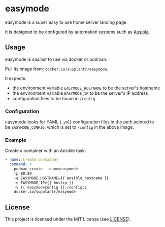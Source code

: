 # easymode

easymode is a super easy to use home server landing page.

It is designed to be configured by automation systems such as [Ansible][ansible].

[ansible]: https://www.ansible.com/

## Usage

easymode is *easiest* to use via docker or podman.

Pull its image from: `docker.io/supplantr/easymode`.

It expects:

- the environment variable `EASYMODE_HOSTNAME` to be the server's hostname
- the environment variable `EASYMODE_IP` to be the server's IP address
- configuration files to be found in `/config`

### Configuration

easymode looks for YAML (`.yml`) configuration files in the path pointed to be `EASYMODE_CONFIG`, which is set to `/config` in the above image.

### Example

Create a container with an Ansible task:

```yml
- name: Create container
  command: >
    podman create --name=easymode
    -p 80:80
    -e EASYMODE_HOSTNAME={{ ansible_hostname }}
    -e EASYMODE_IP={{ hostip }}
    -v {{ easymodeconfig }}:/config:z
    docker.io/supplantr/easymode
```

## License

This project is licensed under the MIT License (see [LICENSE](LICENSE)).
